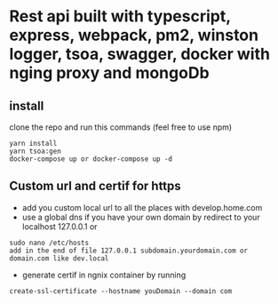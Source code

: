 
# Rest api built with typescript, express, webpack, pm2, winston logger, tsoa, swagger, docker with nging proxy and mongoDb

## install
clone the repo and run this commands (feel free to use npm)

```
yarn install
yarn tsoa:gen
docker-compose up or docker-compose up -d
```

## Custom url and certif for https
- add you custom local url to all the places with develop.home.com
- use a global dns if you have your own domain by redirect to your localhost 127.0.0.1 or 
```
sudo nano /etc/hosts
add in the end of file 127.0.0.1 subdomain.yourdomain.com or domain.com like dev.local
```
- generate certif in ngnix container by running
```
create-ssl-certificate --hostname youDomain --domain com
```
